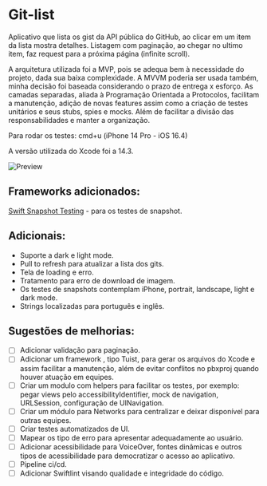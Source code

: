 # Git-list
Aplicativo que lista os gist da API pública do GitHub, ao clicar em um item da lista mostra detalhes. Listagem com paginação, ao chegar no ultimo item, faz request para a próxima página (infinite scroll).

A arquitetura utilizada foi a MVP, pois se adequa bem à necessidade do projeto, dada sua baixa complexidade. A MVVM poderia ser usada também, minha decisão foi baseada considerando o prazo de entrega x esforço. As camadas separadas,  aliada à  Programação Orientada a Protocolos, facilitam a manutenção, adição de novas features assim como a criação de testes unitários e seus stubs, spies e mocks. Além de facilitar a divisão das responsabilidades e manter a organização.

Para rodar os testes: cmd+u (iPhone 14 Pro - iOS 16.4)

A versão utilizada do Xcode foi a 14.3.

![Preview](https://github.com/elensouza/git-list/assets/47696869/d9731e5b-2d10-414f-8061-408f10e6109d)

## Frameworks adicionados:
[Swift Snapshot Testing](https://github.com/pointfreeco/swift-snapshot-testing) - para os testes de snapshot.

## Adicionais:
* Suporte a dark e light mode.
* Pull to refresh para atualizar a lista dos gits.
* Tela de loading e erro.
* Tratamento para erro de download de imagem.
* Os testes de snapshots contemplam iPhone, portrait, landscape, light e dark mode.
* Strings localizadas para português e inglês.

## Sugestões de melhorias:
- [ ] Adicionar validação para paginação.
- [ ] Adicionar um framework , tipo Tuist, para gerar os arquivos do Xcode e assim facilitar a manutenção, além de evitar conflitos no pbxproj quando houver atuação em equipes.
- [ ] Criar um modulo com helpers para facilitar os testes, por exemplo:  pegar views pelo accessibilityIdentifier, mock de navigation, URLSession, configuração de UINavigation.
- [ ] Criar um módulo para Networks para centralizar e deixar disponível para outras equipes.
- [ ] Criar testes automatizados de UI.
- [ ] Mapear os tipo de erro para apresentar adequadamente ao usuário.
- [ ] Adicionar acessibilidade para VoiceOver, fontes dinâmicas e outros tipos de acessibilidade para democratizar o acesso ao aplicativo.
- [ ] Pipeline ci/cd.
- [ ] Adicionar Swiftlint visando qualidade e integridade do código.
